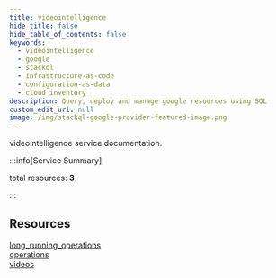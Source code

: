 ```yaml
---
title: videointelligence
hide_title: false
hide_table_of_contents: false
keywords:
  - videointelligence
  - google
  - stackql
  - infrastructure-as-code
  - configuration-as-data
  - cloud inventory
description: Query, deploy and manage google resources using SQL
custom_edit_url: null
image: /img/stackql-google-provider-featured-image.png
---
```


videointelligence service documentation.

:::info[Service Summary]

total resources: __3__  

:::

## Resources
<div class="row">
<div class="providerDocColumn">
<a href="/videointelligence/long_running_operations/">long_running_operations</a><br />
<a href="/videointelligence/operations/">operations</a>
</div>
<div class="providerDocColumn">
<a href="/videointelligence/videos/">videos</a>
</div>
</div>